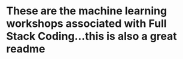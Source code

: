 # These are the machine learning workshops associated with Full Stack Coding...this is also a great readme
